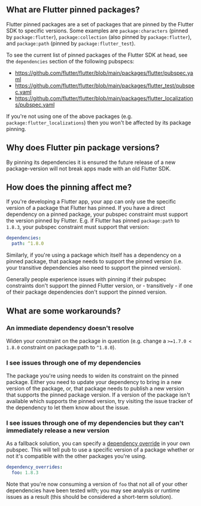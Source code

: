 ## What are Flutter pinned packages?

Flutter pinned packages are a set of packages that are pinned by the Flutter SDK to specific versions. Some examples are `package:characters` (pinned by `package:flutter`), `package:collection` (also pinned by `package:flutter`), and `package:path` (pinned by `package:flutter_test`).

To see the current list of pinned packages of the Flutter SDK at head, see the `dependencies` section of the following pubspecs:

- https://github.com/flutter/flutter/blob/main/packages/flutter/pubspec.yaml
- https://github.com/flutter/flutter/blob/main/packages/flutter_test/pubspec.yaml
- https://github.com/flutter/flutter/blob/main/packages/flutter_localizations/pubspec.yaml

If you're not using one of the above packages (e.g. `package:flutter_localizations`) then you won't be affected by its package pinning.

## Why does Flutter pin package versions?

By pinning its dependencies it is ensured the future release of a new package-version will not break apps made with an old Flutter SDK.

## How does the pinning affect me?

If you're developing a Flutter app, your app can only use the specific version of a package that Flutter has pinned. If you have a direct dependency on a pinned package, your pubspec constraint must support the version pinned by Flutter. E.g. if Flutter has pinned `package:path` to `1.8.3`, your pubspec constraint must support that version:

```yaml
dependencies:
  path: ^1.8.0
```

Similarly, if you're using a package which itself has a dependency on a pinned package, that package needs to support the pinned version (i.e. your transitive dependencies also need to support the pinned version).

Generally people experience issues with pinning if their pubspec constraints don't support the pinned Flutter version, or - transitively - if one of their package dependencies don't support the pinned version.

## What are some workarounds?

### An immediate dependency doesn't resolve

Widen your constraint on the package in question (e.g. change a `>=1.7.0 < 1.8.0` constraint on package:path to `^1.8.0`).

### I see issues through one of my dependencies

The package you're using needs to widen its constraint on the pinned package. Either you need to update your dependency to bring in a new version of the package, or, that package needs to publish a new version that supports the pinned package version. If a version of the package isn't available which supports the pinned version, try visiting the issue tracker of the dependency to let them know about the issue.

### I see issues through one of my dependencies but they can't immediately release a new version

As a fallback solution, you can specify a [dependency override](https://dart.dev/tools/pub/dependencies#dependency-overrides) in your own pubspec. This will tell pub to use a specific version of a package whether or not it's compatible with the other packages you're using.

```yaml
dependency_overrides:
  foo: 1.8.3
```

Note that you're now consuming a version of `foo` that not all of your other dependencies have been tested with; you may see analysis or runtime issues as a result (this should be considered a short-term solution).
